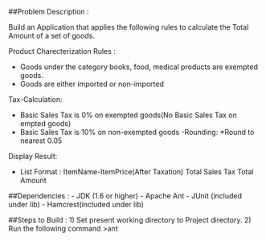 
##Problem Description :

Build an Application that applies the following rules to calculate the Total Amount of a set of goods.

 Product Charecterization Rules :
 * Goods under the category books, food, medical products are exempted goods.
 * Goods are either imported or non-imported

 Tax-Calculation:
 * Basic Sales Tax is 0% on exempted goods(No Basic Sales Tax on empted goods)
 * Basic Sales Tax is 10% on non-exempted goods
 	-Rounding:
 		*Round to nearest 0.05

 Display Result:
 * List Format :
 ItemName-ItemPrice(After Taxation)
 Total Sales Tax
 Total Amount

##Dependencies :
    - JDK (1.6 or higher)
    - Apache Ant
    - JUnit (included under lib)
        - Hamcrest(included under lib)

##Steps to Build :
    1) Set present working directory to Project directory.
    2) Run the following command
        >ant






